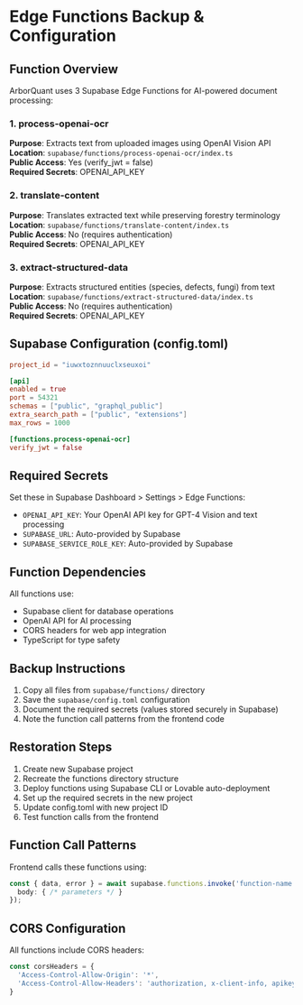 # Edge Functions Backup & Configuration

## Function Overview
ArborQuant uses 3 Supabase Edge Functions for AI-powered document processing:

### 1. process-openai-ocr
**Purpose**: Extracts text from uploaded images using OpenAI Vision API  
**Location**: `supabase/functions/process-openai-ocr/index.ts`  
**Public Access**: Yes (verify_jwt = false)  
**Required Secrets**: OPENAI_API_KEY

### 2. translate-content  
**Purpose**: Translates extracted text while preserving forestry terminology  
**Location**: `supabase/functions/translate-content/index.ts`  
**Public Access**: No (requires authentication)  
**Required Secrets**: OPENAI_API_KEY

### 3. extract-structured-data
**Purpose**: Extracts structured entities (species, defects, fungi) from text  
**Location**: `supabase/functions/extract-structured-data/index.ts`  
**Public Access**: No (requires authentication)  
**Required Secrets**: OPENAI_API_KEY

## Supabase Configuration (config.toml)
```toml
project_id = "iuwxtoznnuuclxseuxoi"

[api]
enabled = true
port = 54321
schemas = ["public", "graphql_public"]
extra_search_path = ["public", "extensions"]
max_rows = 1000

[functions.process-openai-ocr]
verify_jwt = false
```

## Required Secrets
Set these in Supabase Dashboard > Settings > Edge Functions:
- `OPENAI_API_KEY`: Your OpenAI API key for GPT-4 Vision and text processing
- `SUPABASE_URL`: Auto-provided by Supabase
- `SUPABASE_SERVICE_ROLE_KEY`: Auto-provided by Supabase

## Function Dependencies
All functions use:
- Supabase client for database operations
- OpenAI API for AI processing
- CORS headers for web app integration
- TypeScript for type safety

## Backup Instructions
1. Copy all files from `supabase/functions/` directory
2. Save the `supabase/config.toml` configuration
3. Document the required secrets (values stored securely in Supabase)
4. Note the function call patterns from the frontend code

## Restoration Steps
1. Create new Supabase project
2. Recreate the functions directory structure
3. Deploy functions using Supabase CLI or Lovable auto-deployment
4. Set up the required secrets in the new project
5. Update config.toml with new project ID
6. Test function calls from the frontend

## Function Call Patterns
Frontend calls these functions using:
```typescript
const { data, error } = await supabase.functions.invoke('function-name', {
  body: { /* parameters */ }
});
```

## CORS Configuration
All functions include CORS headers:
```javascript
const corsHeaders = {
  'Access-Control-Allow-Origin': '*',
  'Access-Control-Allow-Headers': 'authorization, x-client-info, apikey, content-type',
}
```